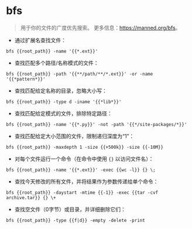 # bfs

> 用于你的文件的广度优先搜索。
> 更多信息：<https://manned.org/bfs>。

- 通过扩展名查找文件：

`bfs {{root_path}} -name '{{*.ext}}'`

- 查找匹配多个路径/名称模式的文件：

`bfs {{root_path}} -path '{{**/path/**/*.ext}}' -or -name '{{*pattern*}}'`

- 查找匹配给定名称的目录，忽略大小写：

`bfs {{root_path}} -type d -iname '{{*lib*}}'`

- 查找匹配给定模式的文件，排除特定路径：

`bfs {{root_path}} -name '{{*.py}}' -not -path '{{*/site-packages/*}}'`

- 查找匹配给定大小范围的文件，限制递归深度为“1”：

`bfs {{root_path}} -maxdepth 1 -size {{+500k}} -size {{-10M}}`

- 对每个文件运行一个命令（在命令中使用 `{}` 以访问文件名）：

`bfs {{root_path}} -name '{{*.ext}}' -exec {{wc -l}} {} \;`

- 查找今天修改的所有文件，并将结果作为参数传递给单个命令：

`bfs {{root_path}} -daystart -mtime {{-1}} -exec {{tar -cvf archive.tar}} {} \+`

- 查找空文件（0字节）或目录，并详细删除它们：

`bfs {{root_path}} -type {{f|d}} -empty -delete -print`